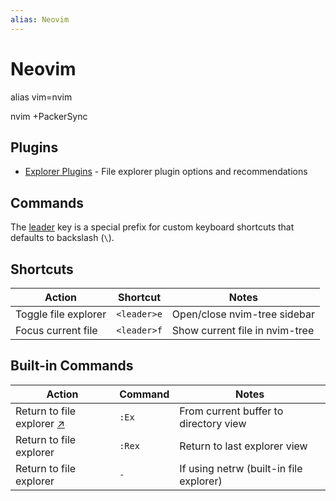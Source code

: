 ```yaml
---
alias: Neovim
---
```

# Neovim




alias vim=nvim

nvim +PackerSync

## Plugins

- [Explorer Plugins](explorer-plugins.md) - File explorer plugin options and recommendations

## Commands

The [leader](leader.md) key is a special prefix for custom keyboard shortcuts that defaults to backslash (`\`).

## Shortcuts

| Action | Shortcut | Notes |
|--------|----------|-------|
| Toggle file explorer | `<leader>e` | Open/close nvim-tree sidebar |
| Focus current file | `<leader>f` | Show current file in nvim-tree |

## Built-in Commands

| Action | Command | Notes |
|--------|---------|-------|
| Return to file explorer [↗](questions/return-to-file-explorer.md) | `:Ex` | From current buffer to directory view |
| Return to file explorer | `:Rex` | Return to last explorer view |
| Return to file explorer | `-` | If using netrw (built-in file explorer) |
